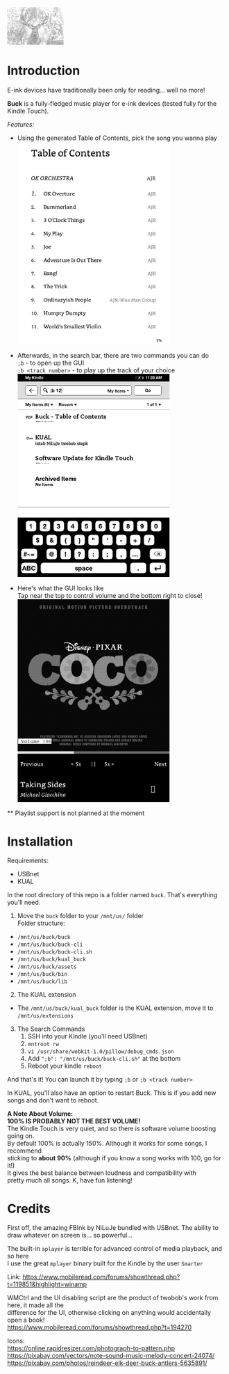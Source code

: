 <img src="rawassets/index2.png" width="130">

# Introduction

E-ink devices have traditionally been only for reading... well no more!

**Buck** is a fully-fledged music player for e-ink devices (tested fully for the Kindle Touch).

*Features:*<br/>
- Using the generated Table of Contents, pick the song you wanna play<br/>
<img src="screenshots/buck-toc.png" width="350"><br/>

- Afterwards, in the search bar, there are two commands you can do<br/>
  `;b` - to open up the GUI<br/>
  `;b <track number>` - to play up the track of your choice<br/>
<img src="screenshots/buck-search-bar-cmd.png" width="350"><br/>

- Here's what the GUI looks like<br/>
  Tap near the top to control volume and the bottom right to close!<br/>
<img src="screenshots/buck-ui.png" width="350"><br/>

** Playlist support is not planned at the moment<br/>

# Installation

Requirements:
- USBnet
- KUAL

In the root directory of this repo is a folder named `buck`. That's everything you'll need.

1. Move the `buck` folder to your `/mnt/us/` folder<br/>
Folder structure:
- `/mnt/us/buck/buck`
- `/mnt/us/buck/buck-cli`
- `/mnt/us/buck/buck-cli.sh`
- `/mnt/us/buck/kual_buck`
- `/mnt/us/buck/assets`
- `/mnt/us/buck/bin`
- `/mnt/us/buck/lib`

2. The KUAL extension<br/>
- The `/mnt/us/buck/kual_buck` folder is the KUAL extension, move it to `/mnt/us/extensions`

3. The Search Commands<br/>
    1. SSH into your Kindle (you'll need USBnet)
    2. `mntroot rw`
    3. `vi /usr/share/webkit-1.0/pillow/debug_cmds.json`
    4. Add `";b": "/mnt/us/buck/buck-cli.sh"` at the bottom
    5. Reboot your kindle `reboot`

And that's it! You can launch it by typing `;b` or `;b <track number>`

In KUAL, you'll also have an option to restart Buck. This is if you add new songs and don't want to reboot.

**A Note About Volume:**<br/>
**100% IS PROBABLY NOT THE BEST VOLUME!**<br/>
The Kindle Touch is very quiet, and so there is software volume boosting going on.<br/>
By default 100% is actually 150%. Although it works for some songs, I recommend<br/>
sticking to **about 90%** (although if you know a song works with 100, go for it!)<br/>
It gives the best balance between loudness and compatibility with<br/>
pretty much all songs. K, have fun listening!

# Credits

First off, the amazing FBInk by NiLuJe bundled with USBnet. The ability to draw whatever on screen is... so powerful...

The built-in `aplayer` is terrible for advanced control of media playback, and so here<br/>
I use the great `mplayer` binary built for the Kindle by the user `Smarter`

Link: https://www.mobileread.com/forums/showthread.php?t=119851&highlight=winamp

WMCtrl and the UI disabling script are the product of twobob's work from here, it made all the<br/>
difference for the UI, otherwise clicking on anything would accidentally open a book!<br/>
https://www.mobileread.com/forums/showthread.php?t=194270

Icons:<br/>
https://online.rapidresizer.com/photograph-to-pattern.php<br/>
https://pixabay.com/vectors/note-sound-music-melody-concert-24074/<br/>
https://pixabay.com/photos/reindeer-elk-deer-buck-antlers-5635891/